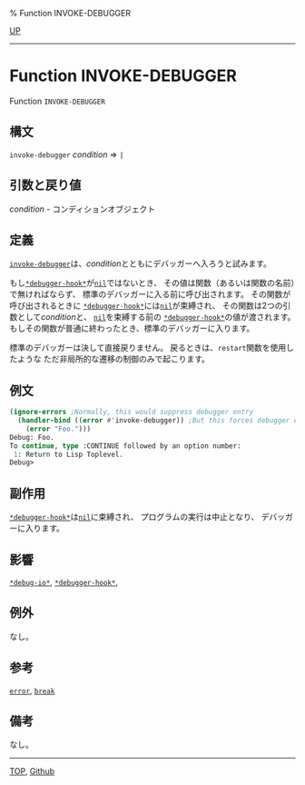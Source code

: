 % Function INVOKE-DEBUGGER

[UP](9.2.html)  

---

# Function **INVOKE-DEBUGGER**


Function `INVOKE-DEBUGGER`


## 構文

`invoke-debugger` *condition* => `|`


## 引数と戻り値

*condition* - コンディションオブジェクト


## 定義

[`invoke-debugger`](9.2.invoke-debugger.html)は、*condition*とともにデバッガーへ入ろうと試みます。

もし[`*debugger-hook*`](9.2.debugger-hook.html)が[`nil`](5.3.nil-variable.html)ではないとき、
その値は関数（あるいは関数の名前）で無ければならず、
標準のデバッガーに入る前に呼び出されます。
その関数が呼び出されるときに
[`*debugger-hook*`](9.2.debugger-hook.html)には[`nil`](5.3.nil-variable.html)が束縛され、
その関数は2つの引数として*condition*と、
[`nil`](5.3.nil-variable.html)を束縛する前の
[`*debugger-hook*`](9.2.debugger-hook.html)の値が渡されます。
もしその関数が普通に終わったとき、標準のデバッガーに入ります。

標準のデバッガーは決して直接戻りません。
戻るときは、`restart`関数を使用したような
ただ非局所的な遷移の制御のみで起こります。


## 例文

```lisp
(ignore-errors ;Normally, this would suppress debugger entry
  (handler-bind ((error #'invoke-debugger)) ;But this forces debugger entry
    (error "Foo.")))
Debug: Foo.
To continue, type :CONTINUE followed by an option number:
 1: Return to Lisp Toplevel.
Debug>
```


## 副作用

[`*debugger-hook*`](9.2.debugger-hook.html)は[`nil`](5.3.nil-variable.html)に束縛され、
プログラムの実行は中止となり、
デバッガーに入ります。


## 影響

[`*debug-io*`](21.2.debug-io.html),
[`*debugger-hook*`](9.2.debugger-hook.html),


## 例外

なし。


## 参考

[`error`](9.2.error-function.html),
[`break`](9.2.break.html)


## 備考

なし。


---
[TOP](index.html),  [Github](https://github.com/nptcl/npt-japanese)

